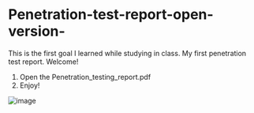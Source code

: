# Penetration-test-report-open-version-
This is the first goal I learned while studying in class. My first penetration test report. Welcome!

1. Open the Penetration_testing_report.pdf
2. Enjoy!


![image](https://user-images.githubusercontent.com/106617806/209583846-bbe5aebb-0e8b-47c9-aad9-b54c6a095c4a.png)
